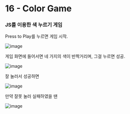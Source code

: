<h1>16 - Color Game</h1>

<h3>JS를 이용한 색 누르기 게임</h3>

<p>Press to Play를 누르면 게임 시작.</p>

![image](https://github.com/Yuika12321/2024_get_a_job/assets/131143940/49a67a8e-c458-4793-a76c-2b7102bed7f8)

<p>게임 화면에 들어서면 네 가지의 색이 반짝거리며, 그걸 누르면 성공.</p>

![image](https://github.com/Yuika12321/2024_get_a_job/assets/131143940/24944664-4b40-4f0a-988c-cf672eb1623d)

<p>잘 눌러서 성공하면</p>

![image](https://github.com/Yuika12321/2024_get_a_job/assets/131143940/9361db16-d3f9-4829-8a1b-15aea6d069b3)


<p>만약 잘못 눌러 실패하였을 땐</p>

![image](https://github.com/Yuika12321/2024_get_a_job/assets/131143940/fd1faf30-7733-43c1-8f5f-be81227cb52f)
